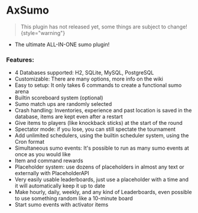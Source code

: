 # AxSumo

> This plugin has not released yet, some things are subject to change!
{style="warning"}

* The ultimate ALL-IN-ONE sumo plugin!

### Features:
* 4 Databases supported: H2, SQLite, MySQL, PostgreSQL
* Customizable: There are many options, more info on the wiki
* Easy to setup: It only takes 6 commands to create a functional sumo arena
* Builtin scoreboard system (optional)
* Sumo match ups are randomly selected
* Crash handling: Inventories, experience and past location is saved in the database, items are kept even after a restart
* Give items to players (like knockback sticks) at the start of the round
* Spectator mode: if you lose, you can still spectate the tournament
* Add unlimited schedulers, using the builtin scheduler system, using the Cron format
* Simultaneous sumo events: It's possible to run as many sumo events at once as you would like
* Item and command rewards
* Placeholder system: use dozens of placeholders in almost any text or externally with PlaceholderAPI
* Very easily usable leaderboards, just use a placeholder with a time and it will automatically keep it up to date
* Make hourly, daily, weekly, and any kind of Leaderboards, even possible to use something random like a 10-minute board
* Start sumo events with activator items